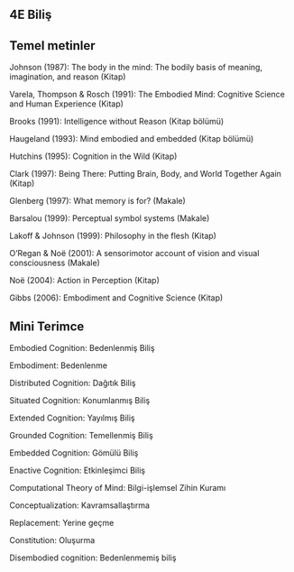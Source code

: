## 4E Biliş

## Temel metinler

Johnson (1987): The body in the mind: The bodily basis of meaning, imagination, and reason (Kitap)

Varela, Thompson & Rosch (1991): The Embodied Mind: Cognitive Science and Human Experience (Kitap)

Brooks (1991): Intelligence without Reason (Kitap bölümü)

Haugeland (1993): Mind embodied and embedded (Kitap bölümü)

Hutchins (1995): Cognition in the Wild (Kitap)

Clark (1997): Being There: Putting Brain, Body, and World Together Again (Kitap)

Glenberg (1997): What memory is for? (Makale)

Barsalou (1999): Perceptual symbol systems (Makale)

Lakoff & Johnson (1999): Philosophy in the flesh (Kitap)

O’Regan & Noë (2001): A sensorimotor account of vision and visual consciousness (Makale)

Noë (2004): Action in Perception (Kitap)

Gibbs (2006): Embodiment and Cognitive Science (Kitap)

## Mini Terimce

Embodied Cognition: Bedenlenmiş Biliş

Embodiment: Bedenlenme

Distributed Cognition: Dağıtık Biliş

Situated Cognition: Konumlanmış Biliş

Extended Cognition: Yayılmış Biliş

Grounded Cognition: Temellenmiş Biliş

Embedded Cognition: Gömülü Biliş

Enactive Cognition: Etkinleşimci Biliş

Computational Theory of Mind: Bilgi-işlemsel Zihin Kuramı

Conceptualization: Kavramsallaştırma

Replacement: Yerine geçme

Constitution: Oluşurma

Disembodied cognition: Bedenlenmemiş biliş
